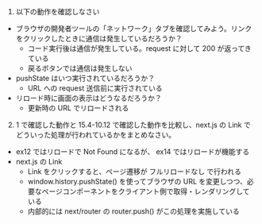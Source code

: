 1. 以下の動作を確認しなさい
* ブラウザの開発者ツールの「ネットワーク」タブを確認してみよう。リンクをクリックしたときに通信は発生しているだろうか？
  * コード実行後は通信が発生している。request に対して 200 が返ってきている
  * 戻るボタンでは通信は発生しない
* pushState はいつ実行されているだろうか？
  * URL への request 送信前に実行されている
* リロード時に画面の表示はどうなるだろうか？
  * 更新時の URL でリロードされる

2. 1 で確認した動作と 15.4-10.12 で確認した動作を比較し、next.js の Link でどういった処理が行われているかをまとめなさい。
* ex12 ではリロードで Not Found になるが、 ex14 ではリロードが機能する
* next.js の Link
  * Link をクリックすると、ページ遷移が フルリロードなし で行われる
  * window.history.pushState() を使ってブラウザの URL を変更しつつ、必要なページコンポーネントをクライアント側で取得・レンダリングしている
  * 内部的には next/router の router.push() がこの処理を実施している